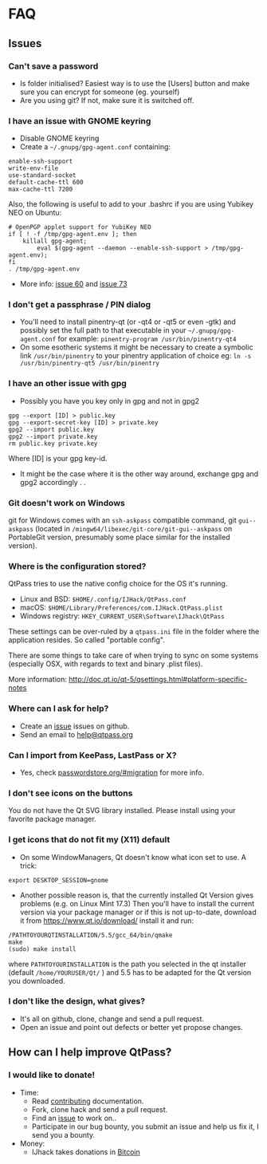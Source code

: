 # FAQ

## Issues

### Can't save a password

* Is folder initialised? Easiest way is to use the [Users] button
  and make sure you can encrypt for someone (eg. yourself)
* Are you using git? If not, make sure it is switched off.

### I have an issue with GNOME keyring

* Disable GNOME keyring
* Create a `~/.gnupg/gpg-agent.conf` containing:

```
enable-ssh-support
write-env-file
use-standard-socket
default-cache-ttl 600
max-cache-ttl 7200
```

Also, the following is useful to add to
your .bashrc if you are using Yubikey NEO on Ubuntu:

```
# OpenPGP applet support for YubiKey NEO
if [ ! -f /tmp/gpg-agent.env ]; then
    killall gpg-agent;
        eval $(gpg-agent --daemon --enable-ssh-support > /tmp/gpg-agent.env);
fi
. /tmp/gpg-agent.env
```

* More info: [issue 60](https://github.com/IJHack/qtpass/issues/60) and [issue 73](https://github.com/IJHack/qtpass/issues/73)

### I don't get a passphrase / PIN dialog

* You'll need to install pinentry-qt (or -qt4 or -qt5 or even -gtk) and
  possibly set the full path to that executable in your `~/.gnupg/gpg-agent.conf`
  for example: `pinentry-program /usr/bin/pinentry-qt4`
* On some esotheric systems it might be necessary to create a symbolic
  link `/usr/bin/pinentry` to your pinentry application of choice
  eg: `ln -s /usr/bin/pinentry-qt5 /usr/bin/pinentry`

### I have an other issue with gpg

* Possibly you have you key only in gpg and not in gpg2

```
gpg --export [ID] > public.key
gpg --export-secret-key [ID] > private.key
gpg2 --import public.key
gpg2 --import private.key
rm public.key private.key
```
Where [ID] is your gpg key-id.
* It might be the case where it is the other way around, exchange gpg and gpg2 accordingly . .

### Git doesn't work on Windows

git for Windows comes with an `ssh-askpass` compatible command, git `gui--askpass` (located in `/mingw64/libexec/git-core/git-gui--askpass` on PortableGit version, presumably some place similar for the installed version).

### Where is the configuration stored?

QtPass tries to use the native config choice for the OS it's running.

* Linux and BSD: `$HOME/.config/IJHack/QtPass.conf`
* macOS: `$HOME/Library/Preferences/com.IJHack.QtPass.plist`
* Windows registry: `HKEY_CURRENT_USER\Software\IJhack\QtPass`

These settings can be over-ruled by a `qtpass.ini` file in the folder where the application resides.
So called "portable config".

There are some things to take care of when trying to sync on some systems (especially OSX, with regards to text and binary .plist files).

More information: http://doc.qt.io/qt-5/qsettings.html#platform-specific-notes

### Where can I ask for help?

* Create an [issue](https://github.com/IJHack/qtpass/) issues on github.
* Send an email to [help@qtpass.org](help@qtpass.org)

### Can I import from KeePass, LastPass or X?

* Yes, check [passwordstore.org/#migration](https://www.passwordstore.org/#migration)
  for more info.

### I don't see icons on the buttons

You do not have the Qt SVG library installed.
Please install using your favorite package manager.

### I get icons that do not fit my (X11) default

* On some WindowManagers, Qt doesn't know what icon set to use. A trick:
```
export DESKTOP_SESSION=gnome
```

* Another possible reason is, that the currently installed Qt Version gives problems (e.g. on Linux Mint 17.3)
Then you'll have to install the current version via your package manager or if this is not up-to-date,
download it from https://www.qt.io/download/ install it and run:
```
/PATHTOYOURQTINSTALLATION/5.5/gcc_64/bin/qmake
make
(sudo) make install
```
where `PATHTOYOURINSTALLATION` is the path you selected in the qt installer (default `/home/YOURUSER/Qt/` )
and 5.5 has to be adapted for the Qt version you downloaded.

### I don't like the design, what gives?

* It's all on github, clone, change and send a pull request.
* Open an issue and point out defects or better yet propose changes.

## How can I help improve QtPass?

### I would like to donate!

* Time:
  * Read [contributing](CONTRIBUTING.md) documentation.
  * Fork, clone hack and send a pull request.
  * Find an [issue](https://github.com/IJHack/qtpass/issues) to work on..
  * Participate in our bug bounty, you submit an issue and help us
    fix it, I send you a bounty.
* Money:
  * IJhack takes donations in [Bitcoin](https://blockchain.info/address/146dqz8zXn9iNZMv5s7JVqwZKjrmumHBfb)

